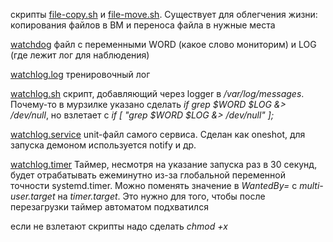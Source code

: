 скрипты [file-copy.sh](https://github.com/shaadowsky/LinuxAdmin012019/blob/master/hw08.%20System%20init.%20Systemd/1/file-copy.sh) и [file-move.sh](https://github.com/shaadowsky/LinuxAdmin012019/blob/master/hw08.%20System%20init.%20Systemd/1/file-move.sh). Существует для облегчения жизни: копирования файлов в ВМ и переноса файла в нужные места

[watchdog](https://github.com/shaadowsky/LinuxAdmin012019/blob/master/hw08.%20System%20init.%20Systemd/1/watchdog) файл с переменными WORD (какое слово мониторим) и LOG (где лежит лог для наблюдения)

[watchlog.log](https://github.com/shaadowsky/LinuxAdmin012019/blob/master/hw08.%20System%20init.%20Systemd/1/watchlog.log) тренировочный лог

[watchlog.sh](https://github.com/shaadowsky/LinuxAdmin012019/blob/master/hw08.%20System%20init.%20Systemd/1/watchlog.sh) скрипт, добавляющий через logger в _/var/log/messages_. Почему-то в мурзилке указано сделать _if grep $WORD $LOG &> /dev/null_, но взлетает с _if [ "grep $WORD $LOG &> /dev/null" ];_

[watchlog.service](https://github.com/shaadowsky/LinuxAdmin012019/blob/master/hw08.%20System%20init.%20Systemd/1/watchlog.service) unit-файл самого сервиса. Сделан как oneshot, для запуска демоном используется notify и др.

[watchlog.timer](https://github.com/shaadowsky/LinuxAdmin012019/blob/master/hw08.%20System%20init.%20Systemd/1/watchlog.timer) Таймер, несмотря на указание запуска раз в 30 секунд, будет отрабатывать ежеминутно из-за глобальной переменной точности systemd.timer. Можно поменять значение в _WantedBy=_ c _multi-user.target_ на _timer.target_. Это нужно для того, чтобы после перезагрузки таймер автоматом подхватился

если не взлетают скрипты надо сделать _chmod +x <script>_

запуск службы/таймера

    systemctl start watchlog.timer
  
посмотреть как отрабатывает скрипт

    tail -f /var/log/messages
